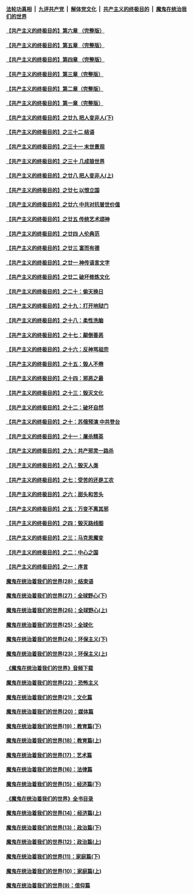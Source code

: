 

####  [法轮功真相](../../../../basic/blob/master/README.md?t=04121101) &nbsp;|&nbsp; [九评共产党](../../../../9ping.md/blob/master/README.md?t=04121101) &nbsp;|&nbsp; [解体党文化](../../../../jtdwh.md/blob/master/README.md?t=04121101)  &nbsp;|&nbsp; [共产主义的终极目的](../../../../gczydzjmd.md/blob/master/README.md?t=04121101) &nbsp;|&nbsp; [魔鬼在统治我们的世界](../../../../mgztzwmdsj.md/blob/master/README.md?t=04121101) 

#### [【共产主义的终极目的】第六章 （完整版）](../pages/nsc422/n11428913.md?t=04121101) 

#### [【共产主义的终极目的】第五章 （完整版）](../pages/nsc422/n11428912.md?t=04121101) 

#### [【共产主义的终极目的】第四章 （完整版）](../pages/nsc422/n11428907.md?t=04121101) 

#### [【共产主义的终极目的】第三章（完整版）](../pages/nsc422/n11428848.md?t=04121101) 

#### [【共产主义的终极目的】第二章（完整版）](../pages/nsc422/n11428831.md?t=04121101) 

#### [【共产主义的终极目的】第一章（完整版）](../pages/nsc422/n11417651.md?t=04121101) 

#### [【共产主义的终极目的】之廿九 把人变非人(下)](../pages/nsc422/n11344140.md?t=04121101) 

#### [【共产主义的终极目的】之三十二 结语](../pages/nsc422/n11360535.md?t=04121101) 

#### [【共产主义的终极目的】之三十一 末世景观](../pages/nsc422/n11351129.md?t=04121101) 

#### [【共产主义的终极目的】之三十 几成狼世界](../pages/nsc422/n11348280.md?t=04121101) 

#### [【共产主义的终极目的】之廿八 把人变非人(上)](../pages/nsc422/n11340492.md?t=04121101) 

#### [【共产主义的终极目的】之廿七 以恨立国](../pages/nsc422/n11336944.md?t=04121101) 

#### [【共产主义的终极目的】之廿六 中共对抗普世价值](../pages/nsc422/n11324785.md?t=04121101) 

#### [【共产主义的终极目的】之廿五 传统艺术颂神](../pages/nsc422/n11296396.md?t=04121101) 

#### [【共产主义的终极目的】之廿四 人伦典范](../pages/nsc422/n11296397.md?t=04121101) 

#### [【共产主义的终极目的】之廿三 富而有德](../pages/nsc422/n11283598.md?t=04121101) 

#### [【共产主义的终极目的】之廿一 神传语言文字](../pages/nsc422/n11263265.md?t=04121101) 

#### [【共产主义的终极目的】之廿二 破坏修炼文化](../pages/nsc422/n11245728.md?t=04121101) 

#### [【共产主义的终极目的】之二十：偷天换日](../pages/nsc422/n11238846.md?t=04121101) 

#### [【共产主义的终极目的】之十九：打开地狱门](../pages/nsc422/n11206376.md?t=04121101) 

#### [【共产主义的终极目的】之十八：柔性洗脑](../pages/nsc422/n11199994.md?t=04121101) 

#### [【共产主义的终极目的】之十七：颠倒善恶](../pages/nsc422/n11179782.md?t=04121101) 

#### [【共产主义的终极目的】之十六：反神骂祖宗](../pages/nsc422/n11166798.md?t=04121101) 

#### [【共产主义的终极目的】之十五：毁人不倦](../pages/nsc422/n11166792.md?t=04121101) 

#### [【共产主义的终极目的】之十四：邪恶之最](../pages/nsc422/n11150249.md?t=04121101) 

#### [【共产主义的终极目的】之十三：毁灭文化](../pages/nsc422/n11135227.md?t=04121101) 

#### [【共产主义的终极目的】之十二：破坏自然](../pages/nsc422/n11135214.md?t=04121101) 

#### [【共产主义的终极目的】之十：苏俄预演 中共登台](../pages/nsc422/n11118424.md?t=04121101) 

#### [【共产主义的终极目的】之十一：屠杀精英](../pages/nsc422/n11118442.md?t=04121101) 

#### [【共产主义的终极目的】之九：共产邪灵一路杀](../pages/nsc422/n11114139.md?t=04121101) 

#### [【共产主义的终极目的】之八：毁灭人类](../pages/nsc422/n11108503.md?t=04121101) 

#### [【共产主义的终极目的】之七：受苦的还是工农](../pages/nsc422/n11101809.md?t=04121101) 

#### [【共产主义的终极目的】之六：甜头和苦头](../pages/nsc422/n11096971.md?t=04121101) 

#### [【共产主义的终极目的】之五：万变不离其邪](../pages/nsc422/n11091285.md?t=04121101) 

#### [【共产主义的终极目的】之四：毁灭路线图](../pages/nsc422/n11086284.md?t=04121101) 

#### [【共产主义的终极目的】之三：马克思魔变](../pages/nsc422/n11061941.md?t=04121101) 

#### [【共产主义的终极目的】之二：中心之国](../pages/nsc422/n11047728.md?t=04121101) 

#### [【共产主义的终极目的】之一：序言](../pages/nsc422/n11086077.md?t=04121101) 

#### [魔鬼在统治着我们的世界(28)：结束语](../pages/nsc422/n10936246.md?t=04121101) 

#### [魔鬼在统治着我们的世界(27)：全球野心(下)](../pages/nsc422/n10928319.md?t=04121101) 

#### [魔鬼在统治着我们的世界(26)：全球野心(上)](../pages/nsc422/n10900318.md?t=04121101) 

#### [魔鬼在统治着我们的世界(25)：全球化](../pages/nsc422/n10788205.md?t=04121101) 

#### [魔鬼在统治着我们的世界(24)：环保主义(下)](../pages/nsc422/n10695307.md?t=04121101) 

#### [魔鬼在统治着我们的世界(23)：环保主义(上)](../pages/nsc422/n10688613.md?t=04121101) 

#### [《魔鬼在统治着我们的世界》音频下载](../pages/nsc422/n10635553.md?t=04121101) 

#### [魔鬼在统治着我们的世界(22)：恐怖主义](../pages/nsc422/n10614727.md?t=04121101) 

#### [魔鬼在统治着我们的世界(21)：文化篇](../pages/nsc422/n10597706.md?t=04121101) 

#### [魔鬼在统治着我们的世界(20)：媒体篇](../pages/nsc422/n10586579.md?t=04121101) 

#### [魔鬼在统治着我们的世界(19)：教育篇(下)](../pages/nsc422/n10564808.md?t=04121101) 

#### [魔鬼在统治着我们的世界(18)：教育篇(上)](../pages/nsc422/n10526970.md?t=04121101) 

#### [魔鬼在统治着我们的世界(17)：艺术篇](../pages/nsc422/n10499093.md?t=04121101) 

#### [魔鬼在统治着我们的世界(16)：法律篇](../pages/nsc422/n10485969.md?t=04121101) 

#### [魔鬼在统治着我们的世界(15)：经济篇(下)](../pages/nsc422/n10469975.md?t=04121101) 

#### [《魔鬼在统治着我们的世界》全书目录](../pages/nsc422/n10464261.md?t=04121101) 

#### [魔鬼在统治着我们的世界(14)：经济篇(上)](../pages/nsc422/n10457370.md?t=04121101) 

#### [魔鬼在统治着我们的世界(13)：政治篇(下)](../pages/nsc422/n10448270.md?t=04121101) 

#### [魔鬼在统治着我们的世界(12)：政治篇(上)](../pages/nsc422/n10444576.md?t=04121101) 

#### [魔鬼在统治着我们的世界(11)：家庭篇(下)](../pages/nsc422/n10440961.md?t=04121101) 

#### [魔鬼在统治着我们的世界(10)：家庭篇(上)](../pages/nsc422/n10435448.md?t=04121101) 

#### [魔鬼在统治着我们的世界(9)：信仰篇](../pages/nsc422/n10432159.md?t=04121101) 

